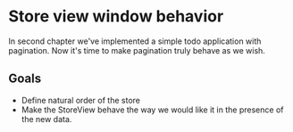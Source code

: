 # Store view window behavior

In second chapter we've implemented a simple todo application with pagination. Now it's time to make pagination truly behave as we wish.

## Goals

- Define natural order of the store
- Make the StoreView behave the way we would like it in the presence of the new data.
